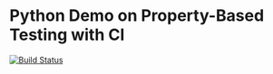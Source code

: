 # Python Demo on Property-Based Testing with CI
[![Build Status](https://dev.azure.com/geeklogic/Python%20PBT%20Project/_apis/build/status/whatevergeek.python_pbt?branchName=master&jobName=Test)](https://dev.azure.com/geeklogic/Python%20PBT%20Project/_build/latest?definitionId=1&branchName=master)
